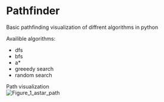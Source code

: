 # Pathfinder
Basic pathfinding visualization of diffrent algorithms in python

Availible algorithms:
- dfs
- bfs
- a*
- greeedy search
- random search


Path visualization<br>
![Figure_1_astar_path](https://user-images.githubusercontent.com/22203991/111081506-ef3bc580-8503-11eb-865d-67fe11fc84f9.png)
